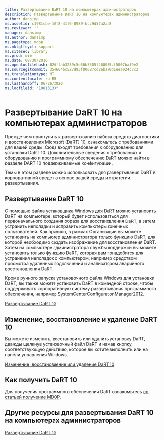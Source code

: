 ```yaml
---
title: Развертывание DaRT 10 на компьютерах администраторов
description: Развертывание DaRT 10 на компьютерах администраторов
author: dansimp
ms.assetid: c1981cbe-10f8-41f6-8989-bcc9d57a2aa8
ms.reviewer: ''
manager: dansimp
ms.author: dansimp
ms.pagetype: mdop
ms.mktglfcycl: support
ms.sitesec: library
ms.prod: w10
ms.date: 08/30/2016
ms.openlocfilehash: 020ffab3239c5e56b3505f468035cf5007baf9e2
ms.sourcegitcommit: 354664bc527d93f80687cd2eba70d1eea024c7c3
ms.translationtype: MT
ms.contentlocale: ru-RU
ms.lasthandoff: 06/26/2020
ms.locfileid: "10813133"
---
```

# Развертывание DaRT 10 на компьютерах администраторов


Прежде чем приступить к развертыванию набора средств диагностики и восстановления Microsoft (DaRT) 10, ознакомьтесь с требованиями для вашей среды. Сюда входят требования к оборудованию для установки DaRT 10. Дополнительные сведения о требованиях к оборудованию и программному обеспечению DaRT можно найти в разделе [DART 10 поддерживаемые конфигурации](dart-10-supported-configurations.md).

Темы в этом разделе можно использовать для развертывания DaRT в корпоративной среде на основе вашей среды и стратегии развертывания.

## Развертывание DaRT 10


С помощью файла установщика Windows для DaRT можно установить DaRT на компьютере, который будет использоваться для первоначального создания образа для восстановления DaRT, а затем устранить неполадки и исправить компьютеры конечных пользователей. Как правило, в рамках Организации вы можете установить на компьютер администратора только функцию DaRT, для которой необходимо создать изображение для восстановления DaRT. Затем на компьютере администратора службы поддержки вы можете установить только функцию DaRT, которая вам понадобится для устранения неполадок с компьютером, например средством просмотра удаленных подключений и анализатором аварийного восстановления DaRT.

Кроме ручного запуска установочного файла Windows для установки DaRT, вы также можете установить DaRT в командной строке, чтобы поддерживать корпоративную систему развертывания программного обеспечения, например SystemCenterConfigurationManager2012.

[Развертывание DaRT 10](how-to-deploy-dart-10.md)

## Изменение, восстановление и удаление DaRT 10


Вы можете изменить, восстановить или удалить установку DaRT, дважды щелкнув установочный файл DaRT и нажав кнопку, соответствующую действию, которое вы хотите выполнить или на панели управления Windows.

[Изменение, восстановление или удаление DaRT 10](how-to-change-repair-or-remove-dart-10.md)

## Как получить DaRT 10


Для получения программного обеспечения DaRT ознакомьтесь [со статьей получение MDOP](https://go.microsoft.com/fwlink/?LinkId=322049).

## Другие ресурсы для развертывания DaRT 10 на компьютерах администраторов


[Развертывание DaRT 10](deploying-dart-10.md)

 

 





